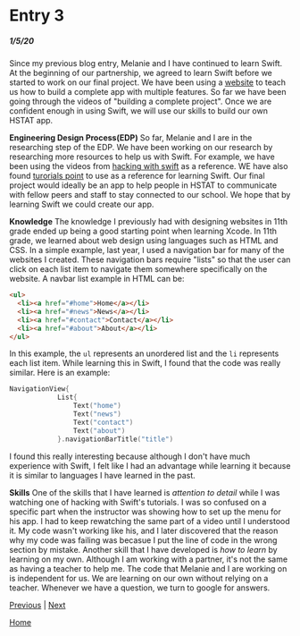 # Entry 3
##### 1/5/20

Since my previous blog entry, Melanie and I have continued to learn Swift. At the beginning of our partnership, we agreed to learn Swift before we started to work on our final project. We have been using a [website](https://www.hackingwithswift.com/quick-start/swiftui) to teach us how to build a complete app with multiple features. So far we have been going through the videos of "building a complete project". Once we are confident enough in using Swift, we will use our skills to build our own HSTAT app.

**Engineering Design Process(EDP)**
So far, Melanie and I are in the researching step of the EDP. We have been working on our research by researching more resources to help us with Swift. For example, we have been using the videos from [hacking with swift](https://www.hackingwithswift.com/quick-start/swiftui) as a reference. WE have also found [turorials point](https://www.tutorialspoint.com/swift/index.htm) to use as a reference for learning Swift. Our final project would ideally be an app to help people in HSTAT to communicate with fellow peers and staff to stay connected to our school. We hope that by learning Swift we could create our app.

**Knowledge**
The knowledge I previously had with designing websites in 11th grade ended up being a good starting point when learning Xcode. In 11th grade, we learned about web design using languages such as HTML and CSS. In a simple example, last year, I used a navigation bar for many of the websites I created. These navigation bars require "lists" so that the user can click on each list item to navigate them somewhere specifically on the website. A navbar list example in HTML can be:

```HTML
<ul>
  <li><a href="#home">Home</a></li>
  <li><a href="#news">News</a></li>
  <li><a href="#contact">Contact</a></li>
  <li><a href="#about">About</a></li>
</ul>
```

In this example, the `ul` represents an unordered list and the `li` represents each list item. While learning this in Swift, I found that the code was really similar. Here is an example:

```Swift
NavigationView{
            List{
                Text("home")
                Text("news")
                Text("contact")
                Text("about")
            }.navigationBarTitle("title")
```

I found this really interesting because although I don't have much experience with Swift, I felt like I had an advantage while learning it because it is similar to languages I have learned in the past.

**Skills**
One of the skills that I have learned is _attention to detail_ while I was watching one of hacking with Swift's tutorials. I was so confused on a specific part when the instructor was showing how to set up the menu for his app. I had to keep rewatching the same part of a video until I understood it. My code wasn't working like his, and I later discovered that the reason why my code was failing was becasue I put the line of code in the wrong section by mistake.
Another skill that I have developed is _how to learn_ by learning on my own. Although I am working with a partner, it's not the same as having a teacher to help me. The code that Melanie and I are working on is independent for us. We are learning on our own without relying on a teacher. Whenever we have a question, we turn to google for answers.

[Previous](entry02.md) | [Next](entry04.md)

[Home](../README.md)